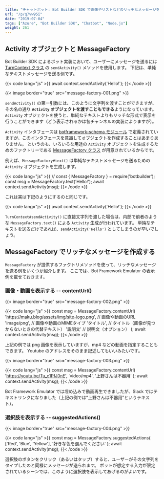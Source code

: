 ```yaml
---
title: "チャットボット: Bot Builder SDK で画像やリストなどのリッチなメッセージを送る (MessageFactory)"
url: "/p/q7vw95i"
date: "2019-07-04"
tags: ["Azure", "Bot Builder SDK", "Chatbot", "Node.js"]
weight: 261
---
```


Activity オブジェクトと MessageFactory
----

Bot Builder SDK によるボット実装において、ユーザーにメッセージを送るには [TurnContext クラス](https://github.com/microsoft/botbuilder-js/blob/master/libraries/botbuilder-core/src/turnContext.ts) の `sendActivity()` メソッドを使用します。
下記は、単純なテキストメッセージを送る例です。

{{< code lang="js" >}}
await context.sendActivity('Hello!');
{{< /code >}}

{{< image border="true" src="message-factory-001.png" >}}

`sendActivity()` の第一引数には、このように文字列を渡すことができますが、その名の通り **`Activity` オブジェクトを渡すこともできる**ようになっています。
`Activity` オブジェクトを使うと、単純なテキストよりもリッチな形式で表示を行うことができます（どう表示されるかは各チャンネルの実装によりますが）。

`Activity` インタフェースは [botframework-schema モジュール](https://github.com/microsoft/botbuilder-js/blob/master/libraries/botframework-schema/src/index.ts) で定義されていますが、このインタフェースを意識してオブジェクトを作成することはあまりありません。
というのも、いろいろな用途の `Activity` オブジェクトを生成するためのファクトリーである [MessageFactory クラス](https://github.com/microsoft/botbuilder-js/blob/master/libraries/botbuilder-core/src/messageFactory.ts) が用意されているからです。

例えば、`MessageFactory#text()` は単純なテキストメッセージを送るための `Activity` オブジェクトを生成します。

{{< code lang="js" >}}
// const { MessageFactory } = require('botbuilder');
const msg = MessageFactory.text('Hello!');
await context.sendActivity(msg);
{{< /code >}}

これは実は下記のようにするのと同じです。

{{< code lang="js" >}}
await context.sendActivity('Hello!');
{{< /code >}}

`TurnContext#sendActivity()` に直接文字列を渡した場合は、内部で前者のような `MessageFactory.text()` による `Activity` 生成が行われています。
単純なテキストを送るだけであれば、`sendActivity('Hello')` としてしまうのが早いでしょう。


MessageFactory でリッチなメッセージを作成する
----

`MessageFactory` が提供するファクトリメソッドを使って、リッチなメッセージを送る例をいくつか紹介します。
ここでは、Bot Framework Emulator の表示例を載せておきます。

### 画像・動画を表示する -- contentUrl()

{{< image border="true" src="message-factory-002.png" >}}

{{< code lang="js" >}}
const msg = MessageFactory.contentUrl(
  'https://maku.blog/assets/img/site-logo.png',  // 画像や動画のURL
  'image/png',  // 画像や動画のMIMEタイプ
  'タイトル',   // タイトル（画像が見つからないときの代替テキスト）
  '説明文'      // 説明文（オプション）
);
await context.sendActivity(msg);
{{< /code >}}

上記の例では png 画像を表示していますが、mp4 などの動画を指定することもできます。
Youtube のアドレスをそのまま記述してもいいみたいです。

{{< image border="true" src="message-factory-003.png" >}}

{{< code lang="js" >}}
const msg = MessageFactory.contentUrl(
  'https://youtu.be/Tu_c1PfJ0nE',
  'video/mp4',
  '上野さんは不器用'
);
await context.sendActivity(msg);
{{< /code >}}

Bot Framework Emulator では埋め込みで動画再生できましたが、Slack ではテキストリンクになりました（上記の例では“上野さんは不器用”というテキスト）。


### 選択肢を表示する -- suggestedActions()

{{< image border="true" src="message-factory-004.png" >}}

{{< code lang="js" >}}
const msg = MessageFactory.suggestedActions(
  ['Red', 'Blue', 'Yellow'],
  '好きな色を選んでください'
);
await context.sendActivity(msg);
{{< /code >}}

選択肢のボタンをクリック（あるいはタップ）すると、ユーザーがその文字列をタイプしたのと同様にメッセージが送られます。
ボットが想定する入力が限定されているシーンでは、このように選択肢を表示してあげるのがよいです。

